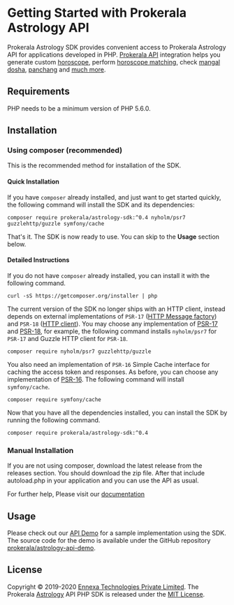 # Getting Started with Prokerala Astrology API

Prokerala Astrology SDK provides convenient access to Prokerala Astrology API for applications developed in PHP. [Prokerala API](https://api.prokerala.com) integration helps you generate custom [horoscope](https://api.prokerala.com/demo/kundli.php), perform [horoscope matching](https://api.prokerala.com/demo/kundli-matching.php), check [mangal dosha](https://api.prokerala.com/demo/mangal-dosha.php), [panchang](https://api.prokerala.com/demo/panchang.php) and [much more](https://api.prokerala.com/demo).

## Requirements

PHP needs to be a minimum version of PHP 5.6.0.

## Installation

### Using composer (recommended)

This is the recommended method for installation of the SDK.

#### Quick Installation

If you have `composer` already installed, and just want to get started quickly, the following command will install the SDK and its dependencies:

```
composer require prokerala/astrology-sdk:^0.4 nyholm/psr7 guzzlehttp/guzzle symfony/cache
```

That's it. The SDK is now ready to use. You can skip to the **Usage** section below.

#### Detailed Instructions

If you do not have `composer` already installed, you can install it with the following command.

```
curl -sS https://getcomposer.org/installer | php
```

The current version of the SDK no longer ships with an HTTP client, instead depends on external implementations of `PSR-17` ([HTTP Message factory](https://www.php-fig.org/psr/psr-17/)) and `PSR-18` ([HTTP client](https://www.php-fig.org/psr/psr-18/)). You may choose any implementation of [PSR-17](https://packagist.org/providers/psr/http-factory-implementation) and [PSR-18](https://packagist.org/providers/php-http/client-implementation), for example, the following command installs `nyholm/psr7` for `PSR-17` and Guzzle HTTP client for `PSR-18`.

```
composer require nyholm/psr7 guzzlehttp/guzzle
```

You also need an implementation of `PSR-16` Simple Cache interface for caching the access token and responses. As before, you can choose any implementation of [PSR-16](https://packagist.org/providers/psr/simple-cache-implementation). The following command will install `symfony/cache`.

```
composer require symfony/cache
```


Now that you have all the dependencies installed, you can install the SDK by running the following command.

```
composer require prokerala/astrology-sdk:^0.4
```

### Manual Installation

If you are not using composer, download the latest release from the releases section. You should download the zip file. After that include autoload.php in your application and you can use the API as usual.

For further help, Please visit our [documentation](https://api.prokerala.com/docs)

## Usage

Please check out our [API Demo](https://api.prokerala.com/demo) for a sample implementation using the SDK. The source code for the demo is available under the GitHub repository [prokerala/astrology-api-demo](https://github.com/prokerala/astrology-api-demo).

## License

Copyright &copy; 2019-2020 [Ennexa Technologies Private Limited](https://www.ennexa.com). The Prokerala [Astrology](https://www.prokerala.com/astrology/) API PHP SDK is released under the [MIT License](https://github.com/prokerala/astrology-sdk/blob/master/LICENSE).

